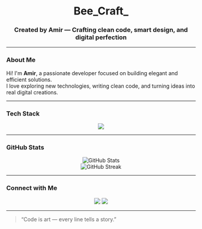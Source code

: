 <!-- README for Bee_Craft_ -->

<h1 align="center"> Bee_Craft_</h1>
<h3 align="center">Created by <strong>Amir</strong> — Crafting clean code, smart design, and digital perfection </h3>

---

###  About Me
Hi! I'm **Amir**, a passionate developer focused on building elegant and efficient solutions.  
I love exploring new technologies, writing clean code, and turning ideas into real digital creations.  

---

###  Tech Stack
<p align="center">
  <img src="https://skillicons.dev/icons?i=java,python,html,css,js,php,git,github,vscode" />
</p>

---

###  GitHub Stats
<p align="center">
  <img src="https://github-readme-stats.vercel.app/api?username=Bee-Craft_&show_icons=true&theme=tokyonight" alt="GitHub Stats" />
  <br/>
  <img src="https://github-readme-streak-stats.herokuapp.com/?user=Bee-Craft_&theme=tokyonight" alt="GitHub Streak" />
</p>

---

###  Connect with Me
<p align="center">
  <a href="mailto:Xstar.ir@gmail.com"><img src="https://img.shields.io/badge/Email-amir@example.com-red?style=flat-square&logo=gmail"></a>
  <a href="https://github.com/Bee-Craft_"><img src="https://img.shields.io/badge/GitHub-Bee__Craft__-181717?style=flat-square&logo=github"></a>
</p>

---

> “Code is art — every line tells a story.” 

